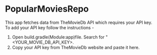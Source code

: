 # PopularMoviesRepo
This app fetches data from TheMovieDb API which requires your API key. To add your API key follow the instructions -
1. Open build.gradle(Module:app)file. Search for "<YOUR_MOVIE_DB_API_KEY>.
2. Copy your API key from TheMovieDb website and paste it here.
